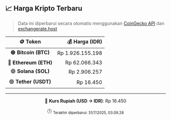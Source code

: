 

<!-- HARGA_KRIPTO -->
## 📈 Harga Kripto Terbaru

> Data ini diperbarui secara otomatis menggunakan [CoinGecko API](https://www.coingecko.com/) dan [exchangerate.host](https://exchangerate.host/)

<div align="center">

| 🪙 Token | 💰 Harga (IDR) |
|:------:|---------------:|
| 🟠 **Bitcoin (BTC)**   | Rp 1.926.155.198 |
| 🔵 **Ethereum (ETH)**  | Rp 62.066.343 |
| 🟣 **Solana (SOL)**    | Rp 2.906.257 |
| 🟢 **Tether (USDT)**   | Rp 16.450 |

---

💱 **Kurs Rupiah (USD → IDR)**: Rp 16.450

🕒 <sub>Terakhir diperbarui: 31/7/2025, 03.09.28</sub>

</div>
<!-- /HARGA_KRIPTO -->